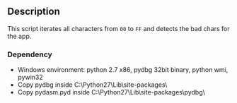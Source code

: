 ## Description
This script iterates all characters from `00` to `FF` and detects the bad chars for the app.

### Dependency
- Windows environment: python 2.7 x86, pydbg 32bit binary, python wmi, pywin32
- Copy pydbg inside C:\Python27\Lib\site-packages\
- Copy pydasm.pyd inside C:\Python27\Lib\site-packages\pydbg\






 


